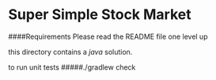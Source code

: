# Super Simple Stock Market

####Requirements
Please read the README file one level up

this directory contains a *java* solution.

to run unit tests
#####./gradlew check
